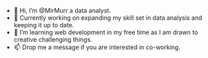 - 👋 Hi, I’m @MirMurr a data analyst.
- 🌱 Currently working on expanding my skill set in data analysis and keeping it up to date.
- 👀 I’m learning web development in my free time as I am drawn to creative challenging things.
- 📫 Drop me a message if you are interested in co-working.
